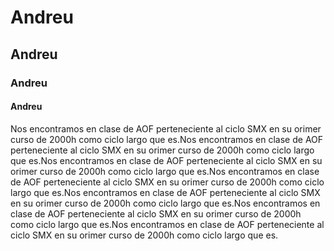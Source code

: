 # Andreu

## Andreu

### Andreu

#### Andreu


Nos encontramos en clase de AOF perteneciente al ciclo SMX en su orimer curso de 2000h como ciclo largo que es.Nos encontramos en clase de AOF perteneciente al ciclo SMX en su orimer curso de 2000h como ciclo largo que es.Nos encontramos en clase de AOF perteneciente al ciclo SMX en su orimer curso de 2000h como ciclo largo que es.Nos encontramos en clase de AOF perteneciente al ciclo SMX en su orimer curso de 2000h como ciclo largo que es.Nos encontramos en clase de AOF perteneciente al ciclo SMX en su orimer curso de 2000h como ciclo largo que es.Nos encontramos en clase de AOF perteneciente al ciclo SMX en su orimer curso de 2000h como ciclo largo que es.Nos encontramos en clase de AOF perteneciente al ciclo SMX en su orimer curso de 2000h como ciclo largo que es.

